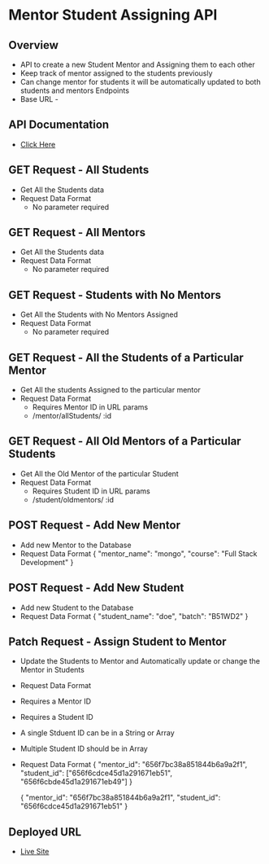 # Mentor Student Assigning API
## Overview
- API to create a new Student Mentor and Assigning them to each other
- Keep track of mentor assigned to the students previously
- Can change mentor for students it will be automatically updated to both students and mentors
Endpoints
- Base URL -

## API Documentation
 - [Click Here]()

## GET Request - All Students
 - Get All the Students data
 - Request Data Format
     - No parameter required

## GET Request - All Mentors
 - Get All the Students data
 - Request Data Format
     - No parameter required

## GET Request - Students with No Mentors
 - Get All the Students with No Mentors Assigned
 - Request Data Format
     - No parameter required

## GET Request - All the Students of a Particular Mentor
 - Get All the students Assigned to the particular mentor
 - Request Data Format
     - Requires Mentor ID in URL params
     - /mentor/allStudents/ :id

## GET Request - All Old Mentors of a Particular Students
 - Get All the Old Mentor of the particular Student
 - Request Data Format
     - Requires Student ID in URL params
     - /student/oldmentors/ :id

## POST Request - Add New Mentor
 - Add new Mentor to the Database
 - Request Data Format
    {
    "mentor_name": "mongo",
    "course": "Full Stack Development"
    }

## POST Request - Add New Student
 - Add new Student to the Database
 - Request Data Format
    {
    "student_name": "doe",
    "batch": "B51WD2"
    }

## Patch Request - Assign Student to Mentor
 - Update the Students to Mentor and Automatically update or   change the Mentor in Students
 - Request Data Format
 - Requires a Mentor ID
 - Requires a Student ID
 - A single Stduent ID can be in a String or Array
 - Multiple Student ID should be in Array
 - Request Data Format
    {
    "mentor_id": "656f7bc38a851844b6a9a2f1",
    "student_id": ["656f6cdce45d1a291671eb51", "656f6cbde45d1a291671eb49"]
    }

    {
    "mentor_id": "656f7bc38a851844b6a9a2f1",
    "student_id": "656f6cdce45d1a291671eb51"
    }

## Deployed URL
 - [Live Site]()